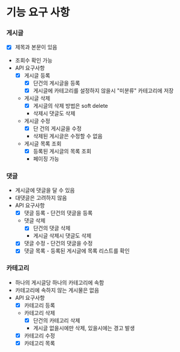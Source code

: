 # 기능 요구 사항

### 게시글

- [x] 제목과 본문이 있음
- 조회수 확인 가능
- API 요구사항
    - [x] 게시글 등록
        - [x] 단건의 게시글을 등록
        - [x] 게시글에 카테고리를 설정하지 않을시 "미분류" 카테고리에 저장
    - 게시글 삭제
        - [x] 게시글의 삭제 방법은 soft delete
        - 삭제시 댓글도 삭제
    - 게시글 수정
        - [x] 단 건의 게시글을 수정
        - 삭제된 게시글은 수정할 수 없음
    - 게시글 목록 조회
        - [x] 등록된 게시글의 목록 조회
        - 페이징 가능

### 댓글

- 게시글에 댓글을 달 수 있음
- 대댓글은 고려하지 않음
- API 요구사항
    - [x] 댓글 등록 - 단건의 댓글을 등록
    - 댓글 삭제
        - [x] 단건의 댓글 삭제
        - 게시글 삭제시 댓글도 삭제
    - [x] 댓글 수정 - 단건의 댓글을 수정
    - [x] 댓글 목록 - 등록된 게시글에 목록 리스트를 확인

### 카테고리

- 하나의 게시글당 하나의 카테고리에 속함
- 카테고리에 속하지 않는 게시물은 없음
- API 요구사항
    - [x] 카테고리 등록
    - 카테고리 삭제
        - [x] 단건의 카테고리 삭제
        - 게시글 없을시에만 삭제, 있을시에는 경고 발생
    - [x] 카테고리 수정
    - [x] 카테고리 목록